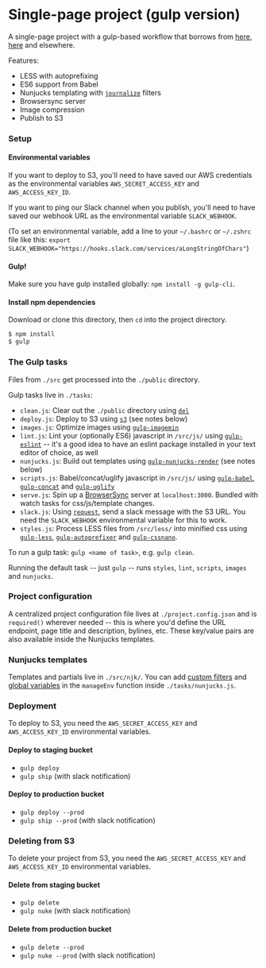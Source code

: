 # Single-page project (gulp version)

A single-page project with a gulp-based workflow that borrows from [here](https://developers.google.com/web/tools/starter-kit/), [here](https://github.com/texastribune/unholstered) and elsewhere.

Features:

* LESS with autoprefixing
* ES6 support from Babel
* Nunjucks templating with [`journalize`](https://www.npmjs.com/package/journalize) filters
* Browsersync server
* Image compression
* Publish to S3

### Setup

#### Environmental variables

If you want to deploy to S3, you'll need to have saved our AWS credentials as the environmental variables `AWS_SECRET_ACCESS_KEY` and `AWS_ACCESS_KEY_ID`.

If you want to ping our Slack channel when you publish, you'll need to have saved our webhook URL as the environmental variable `SLACK_WEBHOOK`.

(To set an environmental variable, add a line to your `~/.bashrc` or `~/.zshrc` file like this: `export SLACK_WEBHOOK="https://hooks.slack.com/services/aLongStringOfChars"`)

#### Gulp!

Make sure you have gulp installed globally: `npm install -g gulp-cli`.

#### Install npm dependencies

Download or clone this directory, then `cd` into the project directory.

```sh
$ npm install
$ gulp
```

### The Gulp tasks

Files from `./src` get processed into the `./public` directory.

Gulp tasks live in `./tasks`:

* `clean.js`: Clear out the `./public` directory using [`del`](https://www.npmjs.com/package/del)
* `deploy.js`: Deploy to S3 using [`s3`](https://www.npmjs.com/package/s3) (see notes below)
* `images.js`: Optimize images using [`gulp-imagemin`](https://www.npmjs.com/package/gulp-imagemin)
* `lint.js`: Lint your (optionally ES6) javascript in `/src/js/` using [`gulp-eslint`](https://www.npmjs.com/package/gulp-eslint) -- it's a good idea to have an eslint package installed in your text editor of choice, as well
* `nunjucks.js`: Build out templates using [`gulp-nunjucks-render`](https://github.com/carlosl/gulp-nunjucks-render) (see notes below)
* `scripts.js`: Babel/concat/uglify javascript in `/src/js/` using [`gulp-babel`](https://www.npmjs.com/package/gulp-babel), [`gulp-concat`](https://www.npmjs.com/package/gulp-concat) and [`gulp-uglify`](https://www.npmjs.com/package/gulp-uglify)
* `serve.js`: Spin up a [BrowserSync](https://browsersync.io/docs/gulp) server at `localhost:3000`. Bundled with watch tasks for css/js/template changes.
* `slack.js`: Using [`request`](https://github.com/request/request), send a slack message with the S3 URL. You need the `SLACK_WEBHOOK` environmental variable for this to work.
* `styles.js`: Process LESS files from `/src/less/` into minified css using [`gulp-less`](https://www.npmjs.com/package/gulp-less), [`gulp-autoprefixer`](https://www.npmjs.com/package/gulp-autoprefixer) and [`gulp-cssnano`](https://www.npmjs.com/package/gulp-autoprefixer).

To run a gulp task: `gulp <name of task>`, e.g. `gulp clean`.

Running the default task -- just `gulp` -- runs `styles`, `lint`, `scripts`, `images` and `nunjucks`.

### Project configuration

A centralized project configuration file lives at `./project.config.json` and is `required()` wherever needed -- this is where you'd define the URL endpoint, page title and description, bylines, etc. These key/value pairs are also available inside the Nunjucks templates.

### Nunjucks templates

Templates and partials live in `./src/njk/`. You can add [custom filters](https://mozilla.github.io/nunjucks/api.html#custom-filters) and [global variables](https://mozilla.github.io/nunjucks/api.html#addglobal) in the `manageEnv` function inside `./tasks/nunjucks.js`.

### Deployment

To deploy to S3, you need the `AWS_SECRET_ACCESS_KEY` and `AWS_ACCESS_KEY_ID` environmental variables.

#### Deploy to staging bucket

* `gulp deploy`
* `gulp ship` (with slack notification)

#### Deploy to production bucket

* `gulp deploy --prod`
* `gulp ship --prod` (with slack notification)


### Deleting from S3

To delete your project from S3, you need the `AWS_SECRET_ACCESS_KEY` and `AWS_ACCESS_KEY_ID` environmental variables.

#### Delete from staging bucket

* `gulp delete`
* `gulp nuke` (with slack notification)

#### Delete from production bucket

* `gulp delete --prod`
* `gulp nuke --prod` (with slack notification)

